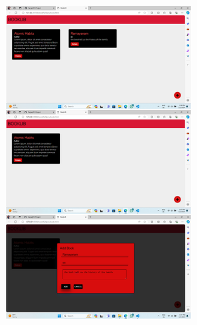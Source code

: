 ![alt text](<Screenshot 2024-03-01 130807.png>) ![alt text](<Screenshot 2024-03-01 130714.png>) ![alt text](<Screenshot 2024-03-01 130755.png>)
